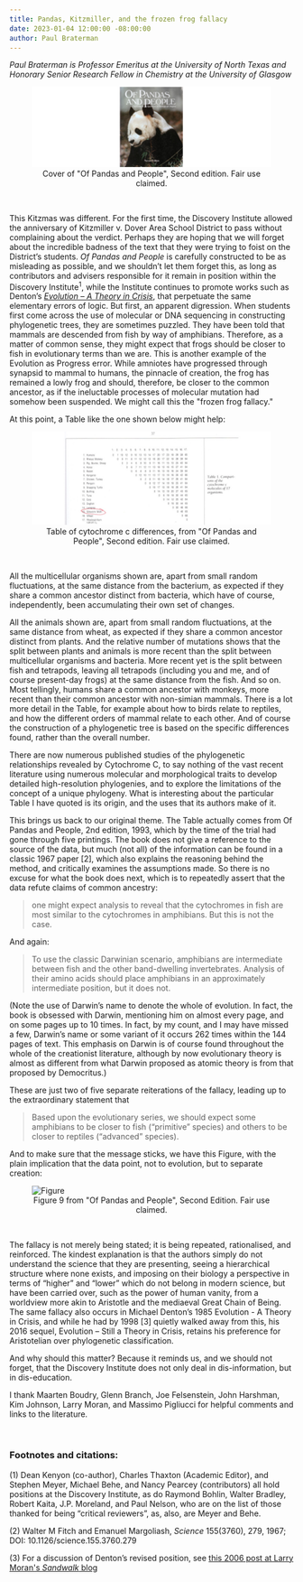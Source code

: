 ```yaml
---
title: Pandas, Kitzmiller, and the frozen frog fallacy
date: 2023-01-04 12:00:00 -08:00:00
author: Paul Braterman
---
```


_Paul Braterman is Professor Emeritus at the University of North Texas and Honorary Senior Research Fellow in Chemistry at the University of Glasgow_

<figure><img src="/uploads/2023/PandasCover001.jpg" alt=Cover of "Of Pandas and People".<figcaption><div align="center">Cover of "Of Pandas and People", Second edition. Fair use claimed.</div></figcaption></figure>

<p>&nbsp;</p>

This Kitzmas was different. For the first time, the Discovery Institute allowed the anniversary of 
Kitzmiller v. Dover Area School District to pass without complaining about the verdict. Perhaps 
they are hoping that we will forget about the incredible badness of the text that they were 
trying to foist on the District’s students. _Of Pandas and People_ is carefully constructed to 
be as misleading as possible, and we shouldn’t let them forget this, as long as contributors 
and advisers responsible for it remain in position within the Discovery Institute<sup>1</sup>, while 
the Institute continues to promote  works such as Denton’s [_Evolution – A Theory in Crisis_](https://www.discovery.org/v/legacy-of-evolution/?hilite=theory+crisis), 
that perpetuate the same elementary errors of logic.  But first, an apparent digression.  When 
students first come across the use of molecular or DNA sequencing in constructing phylogenetic 
trees, they are sometimes puzzled. They have been told that mammals are descended from fish by 
way of amphibians. Therefore, as a matter of common sense, they might expect that frogs should 
be closer to fish in evolutionary terms than we are. This is another example of the Evolution 
as Progress error. While amniotes have progressed through synapsid to mammal to humans, the 
pinnacle of creation, the frog has remained a lowly frog and should, therefore, be closer to 
the common ancestor, as if the ineluctable processes of molecular mutation had somehow been 
suspended.  We might call this the "frozen frog fallacy."

At this point, a Table like the one shown below might help:
<!--more-->

<figure><img src="/uploads/2023/PandasTable1.jpeg" alt=Table of cytochrome c differences<figcaption><div align="center">Table of cytochrome c differences, from "Of Pandas and People", Second edition. Fair use claimed.</div></figcaption></figure>
<p>&nbsp;</p>

All the multicellular organisms shown are, apart from small random fluctuations, at the same distance from the bacterium, as expected if they share a common ancestor distinct from bacteria, which have of course, independently, been accumulating their own set of changes.

All the animals shown are, apart from small random fluctuations, at the same distance from wheat, as expected if they share a common ancestor distinct from plants. And the relative number of mutations shows that the split between plants and animals is more recent than the split between multicellular organisms and bacteria. More recent yet is the split between fish and tetrapods, leaving all tetrapods (including you and me, and of course present-day frogs) at the same distance from the fish. And so on. Most tellingly, humans share a common ancestor with monkeys, more recent than their common ancestor with non-simian mammals. There is a lot more detail in the Table, for example about how to birds relate to reptiles, and how the different orders of mammal relate to each other. And of course the construction of a phylogenetic tree is based on the specific differences found, rather than the overall number.

There are now numerous published studies of the phylogenetic relationships revealed by Cytochrome C, to say nothing of the vast recent literature using numerous molecular and morphological traits to develop detailed high-resolution phylogenies, and to explore the limitations of the concept of a unique phylogeny. What is interesting about the particular Table I have quoted is its origin, and the uses that its authors make of it.

This brings us back to our original theme. The Table actually comes from Of Pandas and People, 2nd edition, 1993, which by the time of the trial had gone through five printings. The book does not give a reference to the source of the data, but much (not all) of the information can be found in a classic 1967 paper [2], which also explains the reasoning behind the method, and critically examines the assumptions made. So there is no excuse for what the book does next, which is to repeatedly assert that the data refute claims of common ancestry:

>one might expect analysis to reveal that the cytochromes in fish are most similar to the cytochromes in amphibians. But this is not the case.

And again:

>To use the classic Darwinian scenario, amphibians are intermediate between fish and the other band-dwelling invertebrates. Analysis of their amino acids should place amphibians in an approximately intermediate position, but it does not.

(Note the use of Darwin’s name to denote the whole of evolution. In fact, the book is obsessed with Darwin, mentioning him on almost every page, and on some pages up to 10 times. In fact, by my count, and I may have missed a few, Darwin’s name or some variant of it occurs 262 times within the 144 pages of text. This emphasis on Darwin is of course found throughout the whole of the creationist literature, although by now evolutionary theory is almost as different from what Darwin proposed as atomic theory is from that proposed by Democritus.)


These are just two of five separate reiterations of the fallacy, leading up to the extraordinary statement that

> Based upon the evolutionary series, we should expect some amphibians to be closer to fish (“primitive” species) and others to be closer to reptiles (“advanced” species).

And to make sure that the message sticks, we have this Figure, with the plain implication that the data point, not to evolution, but to separate creation:

<figure><img src="/uploads/2023/PandasFigure9.jpg" alt=Figure 9 from "Of Pandas and People" /><figcaption><div align="center">Figure 9 from "Of Pandas and People", Second Edition. Fair use claimed.</div></figcaption></figure>
<p>&nbsp;</p>

The fallacy is not merely being stated; it is being repeated, rationalised, and reinforced. The kindest explanation is that the authors simply do not understand the science that they are presenting, seeing a hierarchical structure where none exists, and imposing on their biology a perspective in terms of “higher” and “lower” which do not belong in modern science, but have been carried over, such as the power of human vanity, from a worldview more akin to Aristotle and the mediaeval Great Chain of Being. The same fallacy also occurs in Michael Denton’s 1985 Evolution - A Theory in Crisis, and while he had by 1998 [3] quietly walked away from this, his 2016 sequel, Evolution – Still a Theory in Crisis, retains his preference for Aristotelian over phylogenetic classification.

And why should this matter? Because it reminds us, and we should not forget, that the Discovery Institute does not only deal in dis-information, but in dis-education.

I thank Maarten Boudry, Glenn Branch, Joe Felsenstein, John Harshman, Kim Johnson, Larry Moran, and Massimo Pigliucci for helpful comments and links to the literature.

<p>&nbsp;</p>

### Footnotes and citations: ###

(1) Dean Kenyon (co-author), Charles Thaxton (Academic Editor), and Stephen Meyer, Michael Behe, and Nancy Pearcey (contributors) all hold positions at the Discovery Institute, as do Raymond Bohlin, Walter Bradley, Robert Kaita, J.P. Moreland, and Paul Nelson, who are on the list of those thanked for being “critical reviewers”, as, also, are Meyer and Behe.

(2) Walter M Fitch and Emanuel Margoliash, _Science_ 155(3760), 279, 1967; DOI: 10.1126/science.155.3760.279

(3) For a discussion of Denton’s revised position, see [this 2006 post at Larry Moran's _Sandwalk_ blog](https://sandwalk.blogspot.com/2006/12/michael-denton-and-molecular-clocks.html)

